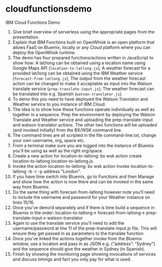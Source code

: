 # cloudfunctionsdemo
IBM Cloud Functions Demo
1. Give brief overview of serverless using the appropriate pages from the presentation.
2. Explain that IBM Functions built on OpenWhisk is an open platform that allows FaaS on Bluemix, locally or any Cloud platform where you can deploy the OpenWhisk runtime.
3. The demo has four prepared functions/actions written in JavaScript to show how: A lat/long can be obtained using a location name using Google Maps API (`location-to-latlong.js`); A weather forecast for a provided lat/long can be obtained using the IBM Weather service (`forecast-from-latlong.js`); The output from the weather forecast action can be changed to make it acceptable as input into the Watson translate service (`prep-translate-input.js`); The weather forecast can be translated into e.g. Spanish (`watson-translator.js`).
4. To demo this you need to have deployed the Watson Translator and Weather service to you instance of IBM Cloud.
5. The idea is to show how these functions operate individually as well as together in a sequence. Prep the environment by deploying the Watson Translate and Weather service and uploading the prep-translate-input and watson-translator actions. The other two functions will be uploaded (and invoked initially) from the BX/WSK command line.
6. The command lines are all scripted in the file command-line.txt, change your own username, org, space etc.
7. From a terminal make sure you are logged into the instance of Bluemix you’ll be using as well as the right org/space.
8. Create a new action for location-to-latlong: bx wsk action create location-to-latlong location-to-latlong.js.
9. Invoke the action location-to-latlong: bx wsk action invoke location-to-latlong -b -r -p address "London".
10. If you have time switch into Bluemix, go to Functions and then Manage and show how the action is now there and can be invoked in the same way from Bluemix.
11. Do the same thing with forecast-from-latlong however note you’ll need to include the username and password for your Weather instance on lines 15/16.
12. Once you’ve demo’d separately and if there is time build a sequence in Bluemix in the order: location-to-latlong-> forecast-from-latlong-> prep-translate-input-> watson-translator
13. Again to use the translate service you’ll need to add the username/password at line 11 of the prep-translate-input.js file. This will ensure they get passed in as parameters to the translate function.
14. Once you’ve linked the actions together invoke from the Bluemix window, use a location and pass in as JSON e.g. {“address”: “Sydney”} and the sequence should give the weather in Sydney (in Spanish).
15. Finish by showing the monitoring page showing invocations of services and discuss timings and fact you only pay for what is used.
